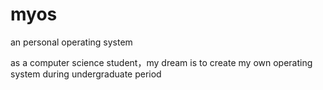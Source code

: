 # myos
an personal operating system

as a computer science student，my dream is to create my own operating system during undergraduate period
  
